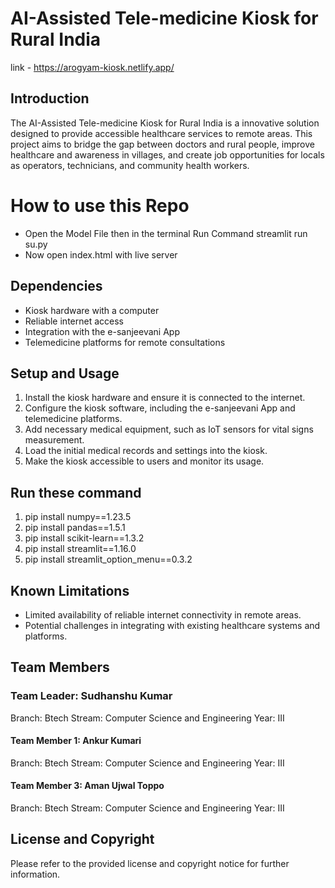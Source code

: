 # AI-Assisted Tele-medicine Kiosk for Rural India
link - https://arogyam-kiosk.netlify.app/

## Introduction

The AI-Assisted Tele-medicine Kiosk for Rural India is a innovative solution designed to provide accessible healthcare services to remote areas. This project aims to bridge the gap between doctors and rural people, improve healthcare and awareness in villages, and create job opportunities for locals as operators, technicians, and community health workers.

# How to use this Repo
- Open the Model File then in the terminal Run Command streamlit run su.py
- Now open index.html with live server
## Dependencies
- Kiosk hardware with a computer
- Reliable internet access
- Integration with the e-sanjeevani App
- Telemedicine platforms for remote consultations

## Setup and Usage

1. Install the kiosk hardware and ensure it is connected to the internet.
2. Configure the kiosk software, including the e-sanjeevani App and telemedicine platforms.
3. Add necessary medical equipment, such as IoT sensors for vital signs measurement.
4. Load the initial medical records and settings into the kiosk.
5. Make the kiosk accessible to users and monitor its usage.

## Run these command 
1. pip install numpy==1.23.5
2. pip install pandas==1.5.1
3. pip install scikit-learn==1.3.2
4. pip install streamlit==1.16.0
5. pip install streamlit_option_menu==0.3.2


## Known Limitations
- Limited availability of reliable internet connectivity in remote areas.
- Potential challenges in integrating with existing healthcare systems and platforms.


## Team Members
### Team Leader: Sudhanshu Kumar
Branch: Btech
Stream: Computer Science and Engineering
Year: III
#### Team Member 1: Ankur Kumari
Branch: Btech
Stream: Computer Science and Engineering
Year: III

#### Team Member 3: Aman Ujwal Toppo
Branch: Btech
Stream: Computer Science and Engineering
Year: III
## License and Copyright

Please refer to the provided license and copyright notice for further information.
